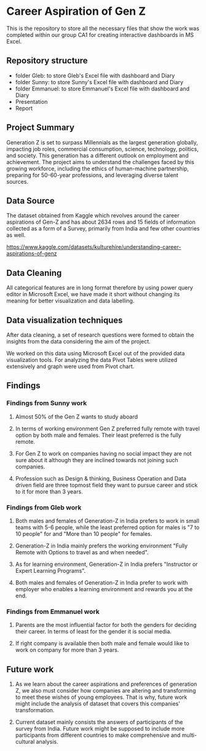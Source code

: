 # Career Aspiration of Gen Z 
This is the repository to store all the necessary files that show the work was completed within our group CA1 for creating interactive dashboards in MS Excel.

## Repository structure
- folder Gleb: to store Gleb's Excel file with dashboard and Diary
- folder Sunny: to store Sunny's Excel file with dashboard and Diary
- folder Emmanuel: to store Emmanuel's Excel file with dashboard and Diary
- Presentation
- Report

## Project Summary
Generation Z is set to surpass Millennials as the largest generation globally, impacting job roles, commercial consumption, science, technology, politics, and society. This generation has a different outlook on employment and achievement. The project aims to understand the challenges faced by this growing workforce, including the ethics of human-machine partnership, preparing for 50-60-year professions, and leveraging diverse talent sources.

## Data Source
The dataset obtained from Kaggle which revolves around the career aspirations of Gen-Z and has about 2634 rows and 15 fields of information collected as a form of a Survey, primarily from India and few other countries as well.

https://www.kaggle.com/datasets/kulturehire/understanding-career-aspirations-of-genz

## Data Cleaning
All categorical features are in long format therefore by using power query editor in Microsoft Excel, we have made it short without changing its meaning for better visualization and data labelling.

## Data visualization techniques
After data cleaning, a set of research questions were formed to obtain the insights from the data considering the aim of the project.  

We worked on this data using Microsoft Excel out of the provided data visualization tools. For analyzing the data Pivot Tables were utilized extensively and graph were used from Pivot chart.

## Findings  
### Findings from Sunny work
1) Almost 50% of the Gen Z wants to study aboard 

2) In terms of working environment Gen Z preferred fully remote with travel option by both male and females. Their least preferred is the fully remote.  

3) For Gen Z to work on companies having no social impact they are not sure about it although they are inclined towards not joining such companies. 

4) Profession such as Design & thinking, Business Operation and Data driven field are three topmost field they want to pursue career and stick to it for more than 3 years. 

### Findings from Gleb work
1) Both males and females of Generation-Z in India prefers to work in small teams with 5-6 people, while the least preferred option for males is "7 to 10 people" for and "More than 10 people" for females.

2) Generation-Z in India mainly prefers the working environment "Fully Remote with Options to travel as and when needed". 

3) As for learning environment, Generation-Z in India prefers "Instructor or Expert Learning Programs".

4) Both males and females of Generation-Z in India prefer to work with employer who enables a learning environment and rewards you at the end. 

### Findings from Emmanuel work
1) Parents are the most influential factor for both the genders for deciding their career. In terms of least for the gender it is social media. 

2) If right company is available then both male and female would like to work on company for more than 3 years. 

## Future work
1) As we learn about the career aspirations and preferences of generation Z, we also must consider how companies are altering and transforming to meet these wishes of young employees. That is why, future work might include the analysis of dataset that covers this companies' transformation.​

2) Current dataset mainly consists the answers of participants of the survey from India. Future work might be supposed to include more participants from different countries to make comprehensive and multi-cultural analysis.